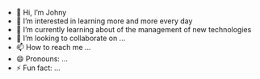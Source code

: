 - 👋 Hi, I’m Johny
- 👀 I’m interested in learning more and more every day 
- 🌱 I’m currently learning about of the management of new technologies
- 💞️ I’m looking to collaborate on ...
- 📫 How to reach me ...
- 😄 Pronouns: ...
- ⚡ Fun fact: ...

<!---
little-Johny/little-Johny is a ✨ special ✨ repository because its `README.md` (this file) appears on your GitHub profile.
You can click the Preview link to take a look at your changes.
--->
